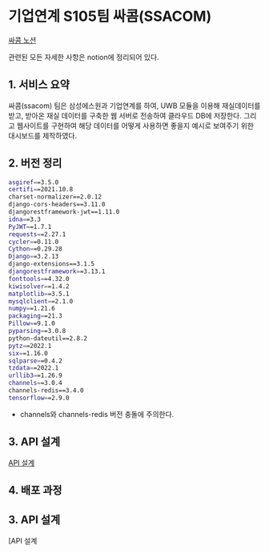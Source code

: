 # 기업연계 S105팀 싸콤(SSACOM)



[싸콤 노션](https://ninth-tax-ce2.notion.site/c000cf794ec14a3e875947da995ed7ce)

관련된 모든 자세한 사항은 notion에 정리되어 있다.




## 1. 서비스 요약

싸콤(ssacom) 팀은 삼성에스원과 기업연계를 하여, UWB 모듈을 이용해 재실데이터를 받고, 받아온 재실 데이터를 구축한 웹 서버로 전송하여 클라우드 DB에 저장한다. 그리고 웹사이트를 구현하여 해당 데이터를 어떻게 사용하면 좋을지 예시로 보여주기 위한 대시보드를 제작하였다.





## 2. 버전 정리

```bash
asgiref==3.5.0
certifi==2021.10.8
charset-normalizer==2.0.12
django-cors-headers==3.11.0
djangorestframework-jwt==1.11.0
idna==3.3
PyJWT==1.7.1
requests==2.27.1
cycler==0.11.0
Cython==0.29.28
Django==3.2.13
django-extensions==3.1.5
djangorestframework==3.13.1
fonttools==4.32.0
kiwisolver==1.4.2
matplotlib==3.5.1
mysqlclient==2.1.0
numpy==1.21.6
packaging==21.3
Pillow==9.1.0
pyparsing==3.0.8
python-dateutil==2.8.2
pytz==2022.1
six==1.16.0
sqlparse==0.4.2
tzdata==2022.1
urllib3==1.26.9
channels==3.0.4
channels-redis==3.4.0
tensorflow==2.9.0
```

- channels와 channels-redis 버전 충돌에 주의한다.





## 3. API 설계

[API 설계](https://www.notion.so/7136f146e4a34c0dbe6b9d2deccb8ae9)





## 4. 배포 과정

[]()

## 3. API 설계

[API 설계
